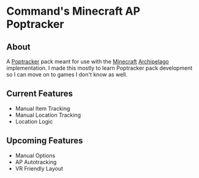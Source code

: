 # Command's Minecraft AP Poptracker
## About
A [Poptracker](https://github.com/black-sliver/PopTracker) pack meant for use with the [Minecraft](https://archipelago.gg/games/Minecraft/info/en) [Archipelago](https://archipelago.gg) implementation. I made this mostly to learn Poptracker pack development so I can move on to games I don't know as well.

## Current Features
- Manual Item Tracking
- Manual Location Tracking
- Location Logic

## Upcoming Features
- Manual Options
- AP Autotracking
- VR Friendly Layout
